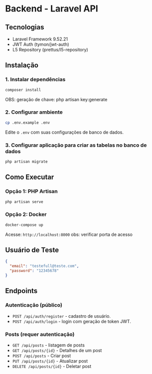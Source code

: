# Backend - Laravel API

## Tecnologias

- Laravel Framework 9.52.21
- JWT Auth (tymon/jwt-auth)
- L5 Repository (prettus/l5-repository)

## Instalação

### 1. Instalar dependências

```bash
composer install
```
OBS: geração de chave: php artisan key:generate

### 2. Configurar ambiente

```bash
cp .env.example .env
```

Edite o `.env` com suas configurações de banco de dados.

### 3. Configurar aplicação para criar as tabelas no banco de dados

```bash
php artisan migrate
```

## Como Executar

### Opção 1: PHP Artisan

```bash
php artisan serve
```

### Opção 2: Docker

```bash
docker-compose up
```

Acesse: `http://localhost:8000`
obs: verificar porta de acesso

## Usuário de Teste

```json
{
  "email": "testefull@teste.com",
  "password": "12345678"
}
```

## Endpoints

### Autenticação (público)

- `POST /api/auth/register` - cadastro de usuário.
- `POST /api/auth/login` - login com geração de token JWT.

### Posts (requer autenticação)

- `GET /api/posts` - listagem de posts 
- `GET /api/posts/{id}` - Detalhes de um post
- `POST /api/posts` - Criar post
- `PUT /api/posts/{id}` - Atualizar post
- `DELETE /api/posts/{id}` - Deletar post
